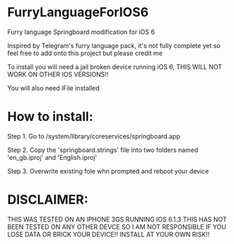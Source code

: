# FurryLanguageForIOS6
Furry language Springboard modification for iOS 6

Inspired by Telegram's furry language pack, it's not fully complete yet so feel free to add onto this project but please credit me



To install you will need a jail broken device running iOS 6, THIS WILL NOT WORK ON OTHER IOS VERSIONS!!

You will also need iFile installed


# How to install:


Step 1. Go to /system/library/coreservices/springboard.app

Step 2. Copy the 'springboard.strings' file into two folders named 'en_gb.iproj' and 'English.iproj'

Step 3. Overwrite existing fole whn prompted and reboot your device



# DISCLAIMER:
THIS WAS TESTED ON AN IPHONE 3GS RUNNING IOS 6.1.3
THIS HAS NOT BEEN TESTED ON ANY OTHER DEVCE SO I AM NOT RESPONSIBLE IF YOU LOSE DATA OR BRICK YOUR DEVICE!!
INSTALL AT YOUR OWN RISK!!

